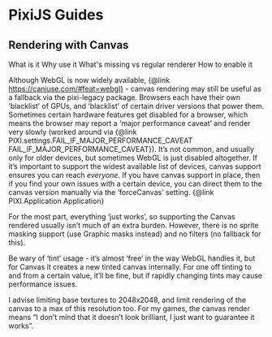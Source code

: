 # PixiJS Guides
## Rendering with Canvas


What is it
Why use it
What's missing vs regular renderer
How to enable it


Although WebGL is now widely available, {@link https://caniuse.com/#feat=webgl} - canvas rendering may still be useful as a fallback via the pixi-legacy package. Browsers each have their own ‘blacklist’ of GPUs, and ‘blacklist’ of certain driver versions that power them. Sometimes certain hardware features get disabled for a browser, which means the browser may report a ‘major performance caveat’ and render very slowly (worked around via {@link PIXI.settings.FAIL_IF_MAJOR_PERFORMANCE_CAVEAT FAIL_IF_MAJOR_PERFORMANCE_CAVEAT}). It’s not common, and usually only for older devices, but sometimes WebGL is just disabled altogether. If it’s important to support the widest available list of devices, canvas support ensures you can reach _everyone_. If you have canvas support in place, then  if you find your own issues with a certain device, you can direct them to the canvas version manually via the ‘forceCanvas’ setting. {@link PIXI.Application Application}

For the most part, everything ‘just works’, so supporting the Canvas rendered usually isn’t much of an extra burden. However, there is no sprite masking support (use Graphic masks instead) and no filters (no fallback for this).

Be wary of ‘tint’ usage - it’s almost ‘free’ in the way WebGL handles it, but for Canvas it creates a new tinted canvas internally. For one off tinting to and from a certain value, it’ll be fine, but if rapidly changing tints may cause performance issues.

I advise limiting base textures to 2048x2048, and limit rendering of the canvas to a max of this resolution too. For my games, the canvas render means “I don’t mind that it doesn’t look brilliant, I just want to guarantee it works”.
